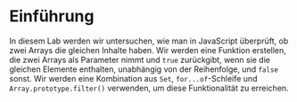 # Einführung

In diesem Lab werden wir untersuchen, wie man in JavaScript überprüft, ob zwei Arrays die gleichen Inhalte haben. Wir werden eine Funktion erstellen, die zwei Arrays als Parameter nimmt und `true` zurückgibt, wenn sie die gleichen Elemente enthalten, unabhängig von der Reihenfolge, und `false` sonst. Wir werden eine Kombination aus `Set`, `for...of`-Schleife und `Array.prototype.filter()` verwenden, um diese Funktionalität zu erreichen.
